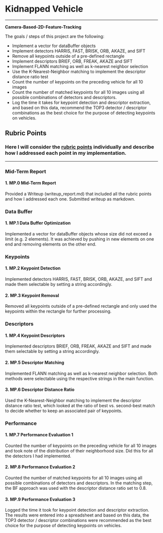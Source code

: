 # **Kidnapped Vehicle** 
---

**Camera-Based-2D-Feature-Tracking**

The goals / steps of this project are the following:
* Implement a vector for dataBuffer objects
* Implement detectors HARRIS, FAST, BRISK, ORB, AKAZE, and SIFT
* Remove all keypoints outside of a pre-defined rectangle
* Implement descriptors BRIEF, ORB, FREAK, AKAZE and SIFT
* Implement FLANN matching as well as k-nearest neighbor selection
* Use the K-Nearest-Neighbor matching to implement the descriptor distance ratio test
* Count the number of keypoints on the preceding vehicle for all 10 images
* Count the number of matched keypoints for all 10 images using all possible combinations of detectors and descriptors.
* Log the time it takes for keypoint detection and descriptor extraction, and based on this data, recommend the TOP3 detector / descriptor combinations as the best choice for the purpose of detecting keypoints on vehicles.

## Rubric Points
### Here I will consider the [rubric points](https://review.udacity.com/#!/rubrics/2549/view) individually and describe how I addressed each point in my implementation.  

---
### Mid-Term Report

#### 1. MP.0 Mid-Term Report

Provided a Writeup (writeup_report.md) that included all the rubric points and how I addressed each one. Submitted writeup as markdown.

### Data Buffer

#### 1. MP.1 Data Buffer Optimization

Implemented a vector for dataBuffer objects whose size did not exceed a limit (e.g. 2 elements). It was achieved by pushing in new elements on one end and removing elements on the other end.

### Keypoints

#### 1. MP.2 Keypoint Detection

Implemented detectors HARRIS, FAST, BRISK, ORB, AKAZE, and SIFT and made them selectable by setting a string accordingly.

#### 2. MP.3 Keypoint Removal

Removed all keypoints outside of a pre-defined rectangle and only used the keypoints within the rectangle for further processing.

### Descriptors

#### 1. MP.4 Keypoint Descriptors

Implemented descriptors BRIEF, ORB, FREAK, AKAZE and SIFT and made them selectable by setting a string accordingly.

#### 2. MP.5 Descriptor Matching

Implemented FLANN matching as well as k-nearest neighbor selection. Both methods were selectable using the respective strings in the main function.

#### 3. MP.6 Descriptor Distance Ratio

Used the K-Nearest-Neighbor matching to implement the descriptor distance ratio test, which looked at the ratio of best vs. second-best match to decide whether to keep an associated pair of keypoints.

### Performance

#### 1. MP.7 Performance Evaluation 1

Counted the number of keypoints on the preceding vehicle for all 10 images and took note of the distribution of their neighborhood size. Did this for all the detectors I had implemented.

#### 2. MP.8 Performance Evaluation 2

Counted the number of matched keypoints for all 10 images using all possible combinations of detectors and descriptors. In the matching step, the BF approach was used with the descriptor distance ratio set to 0.8.

#### 3. MP.9 Performance Evaluation 3

Logged the time it took for keypoint detection and descriptor extraction. The results were entered into a spreadsheet and based on this data, the TOP3 detector / descriptor combinations were recommended as the best choice for the purpose of detecting keypoints on vehicles.

